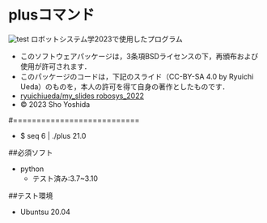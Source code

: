 # plusコマンド

![test](https://github.com/ShoYoshida1/robotsys2023/actions/workflows/test.yml/badge.svg)
ロボットシステム学2023で使用したプログラム

* このソフトウェアパッケージは，3条項BSDライセンスの下，再頒布および使用が許可されます．
* このパッケージのコードは，下記のスライド（CC-BY-SA 4.0 by Ryuichi Ueda）のものを，本人の許可を得て自身の著作としたものです．
* [ryuichiueda/my_slides robosys_2022](https://github.com/ryuichiueda/my_slides/tree/master/robosys_2022)
* © 2023 Sho Yoshida

#===========================
* $ seq 6 | ./plus
21.0

##必須ソフト
* python
	* テスト済み:3.7~3.10

##テスト環境
* Ubuntsu 20.04
